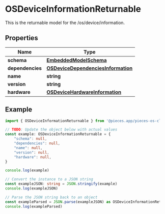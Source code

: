 
# OSDeviceInformationReturnable

This is the returnable model for the /os/device/information.

## Properties

Name | Type
------------ | -------------
**schema** | [**EmbeddedModelSchema**](EmbeddedModelSchema)
**dependencies** | [**OSDeviceDependenciesInformation**](OSDeviceDependenciesInformation)
**name** | **string**
**version** | **string**
**hardware** | [**OSDeviceHardwareInformation**](OSDeviceHardwareInformation)

## Example

```typescript
import { OSDeviceInformationReturnable } from '@pieces.app/pieces-os-client'

// TODO: Update the object below with actual values
const example: OSDeviceInformationReturnable = {
    "schema": null,
    "dependencies": null,
    "name": null,
    "version": null,
    "hardware": null,
}

console.log(example)

// Convert the instance to a JSON string
const exampleJSON: string = JSON.stringify(example)
console.log(exampleJSON)

// Parse the JSON string back to an object
const exampleParsed = JSON.parse(exampleJSON) as OSDeviceInformationReturnable
console.log(exampleParsed)
```


